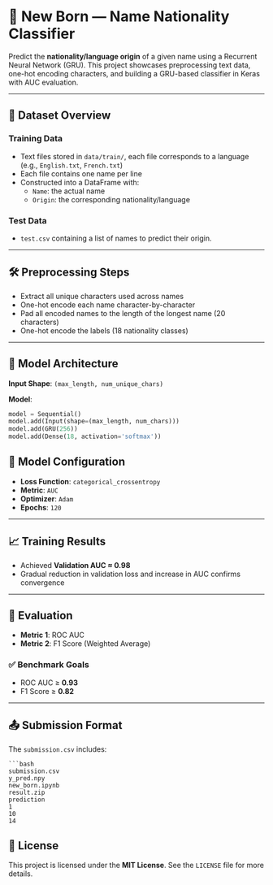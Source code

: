 # 👶 New Born — Name Nationality Classifier

Predict the **nationality/language origin** of a given name using a Recurrent Neural Network (GRU). This project showcases preprocessing text data, one-hot encoding characters, and building a GRU-based classifier in Keras with AUC evaluation.

---

## 📁 Dataset Overview

### Training Data

- Text files stored in `data/train/`, each file corresponds to a language (e.g., `English.txt`, `French.txt`)
- Each file contains one name per line
- Constructed into a DataFrame with:
  - `Name`: the actual name
  - `Origin`: the corresponding nationality/language

### Test Data

- `test.csv` containing a list of names to predict their origin.

---

## 🛠️ Preprocessing Steps

- Extract all unique characters used across names
- One-hot encode each name character-by-character
- Pad all encoded names to the length of the longest name (20 characters)
- One-hot encode the labels (18 nationality classes)

---

## 🧠 Model Architecture

**Input Shape**: `(max_length, num_unique_chars)`

**Model**:
```python
model = Sequential()
model.add(Input(shape=(max_length, num_chars)))
model.add(GRU(256))
model.add(Dense(18, activation='softmax'))
```
## 🔧 Model Configuration

- **Loss Function**: `categorical_crossentropy`  
- **Metric**: `AUC`  
- **Optimizer**: `Adam`  
- **Epochs**: `120`  

---

## 📈 Training Results

- Achieved **Validation AUC ≈ 0.98**
- Gradual reduction in validation loss and increase in AUC confirms convergence

---

## 🧪 Evaluation

- **Metric 1**: ROC AUC  
- **Metric 2**: F1 Score (Weighted Average)

### ✅ Benchmark Goals

- ROC AUC ≥ **0.93**  
- F1 Score ≥ **0.82**

---

## 📤 Submission Format

The `submission.csv` includes:

```plaintext
```bash
submission.csv
y_pred.npy
new_born.ipynb
result.zip
prediction
1
10
14
```
## 📄 License

This project is licensed under the **MIT License**. See the `LICENSE` file for more details.

